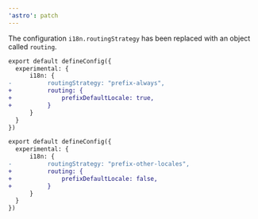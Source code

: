 ```yaml
---
'astro': patch
---
```


The configuration `i18n.routingStrategy` has been replaced with an object called `routing`.

```diff
export default defineConfig({
  experimental: {
      i18n: {
-          routingStrategy: "prefix-always",
+          routing: {
+              prefixDefaultLocale: true,
+          }  
      }
  }
})
```

```diff
export default defineConfig({
  experimental: {
      i18n: {
-          routingStrategy: "prefix-other-locales",
+          routing: {
+              prefixDefaultLocale: false,
+          }  
      }
  }
})
```
